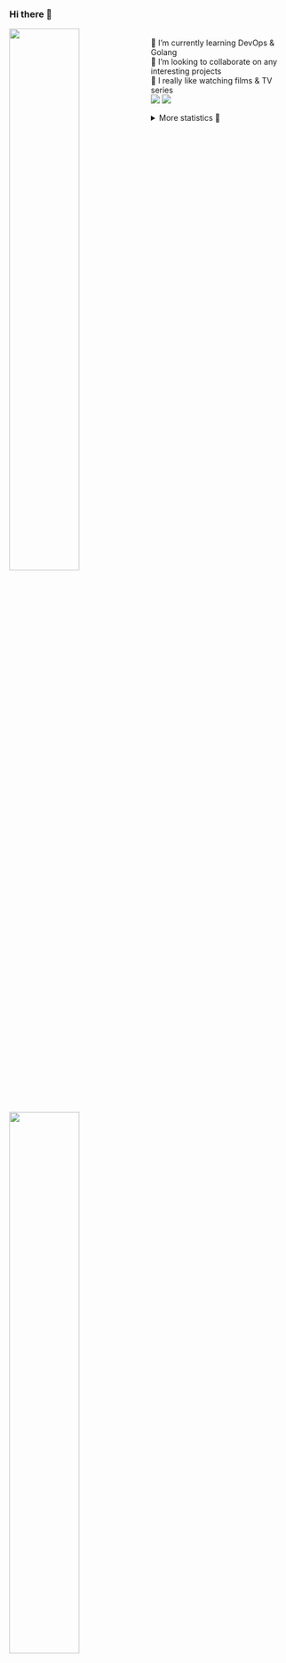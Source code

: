 ### Hi there 👋


[<img align="left" width="50%" src="https://github-readme-stats.vercel.app/api?username=rufusnufus&hide=issues&show_icons=true&count_private=true&theme=transparent&title_color=FF6F40&text_color=FBF9F8&icon_color=F48242&hide_border=true&hide_title=true#gh-dark-mode-only">](https://metrics.lecoq.io/rufusnufus#gh-dark-mode-only)
[<img align="left" width="50%" src="https://github-readme-stats.vercel.app/api?username=rufusnufus&hide=issues&show_icons=true&count_private=true&theme=transparent&title_color=FF6533&text_color=4D4644&icon_color=FF8038&hide_border=true&hide_title=true#gh-light-mode-only">](https://metrics.lecoq.io/rufusnufus#gh-light-mode-only)

<p>
  <br>
  🌱 I’m currently learning DevOps & Golang</br>
  👯 I’m looking to collaborate on any interesting projects</br>
  🎥 I really like watching films & TV series</br>
  <a href="https://linkedin.com/in/rufusnufus"><img src="https://img.shields.io/badge/linkedin-0077B5.svg?style=for-the-badge&logo=linkedin&logoColor=white"/></a>
  <a href="https://t.me/rufusnufus"><img src="https://img.shields.io/badge/-telegram-black?style=for-the-badge&color=blue&logo=telegram"/></a>
</p>

<p text-align="left">
<details>
  <summary>More statistics 👀</summary><br/>

<!--START_SECTION:waka-->
![Code Time](http://img.shields.io/badge/Code%20Time-550%20hrs%2021%20mins-blue)

![Profile Views](http://img.shields.io/badge/Profile%20Views-0-blue)

**I'm an Early 🐤** 

```text
🌞 Morning                9846 commits        ██████░░░░░░░░░░░░░░░░░░░   22.45 % 
🌆 Daytime                25614 commits       ███████████████░░░░░░░░░░   58.39 % 
🌃 Evening                7591 commits        ████░░░░░░░░░░░░░░░░░░░░░   17.30 % 
🌙 Night                  816 commits         ░░░░░░░░░░░░░░░░░░░░░░░░░   01.86 % 
```
📅 **I'm Most Productive on Monday** 

```text
Monday                   9098 commits        █████░░░░░░░░░░░░░░░░░░░░   20.74 % 
Tuesday                  8324 commits        █████░░░░░░░░░░░░░░░░░░░░   18.98 % 
Wednesday                8942 commits        █████░░░░░░░░░░░░░░░░░░░░   20.38 % 
Thursday                 8638 commits        █████░░░░░░░░░░░░░░░░░░░░   19.69 % 
Friday                   7597 commits        ████░░░░░░░░░░░░░░░░░░░░░   17.32 % 
Saturday                 829 commits         ░░░░░░░░░░░░░░░░░░░░░░░░░   01.89 % 
Sunday                   439 commits         ░░░░░░░░░░░░░░░░░░░░░░░░░   01.00 % 
```


📊 **This Week I Spent My Time On** 

```text
💬 Programming Languages: 
HCL                      5 hrs 27 mins       ██████████░░░░░░░░░░░░░░░   38.33 % 
Go                       4 hrs 4 mins        ███████░░░░░░░░░░░░░░░░░░   28.61 % 
Terraform                1 hr 48 mins        ███░░░░░░░░░░░░░░░░░░░░░░   12.72 % 
YAML                     1 hr 2 mins         ██░░░░░░░░░░░░░░░░░░░░░░░   07.28 % 
JSON                     49 mins             █░░░░░░░░░░░░░░░░░░░░░░░░   05.81 % 

🔥 Editors: 
VS Code                  13 hrs 42 mins      ████████████████████████░   96.46 % 
iTerm2                   30 mins             █░░░░░░░░░░░░░░░░░░░░░░░░   03.54 % 
```

**I Mostly Code in Go** 

```text
Python                   14 repos            ██░░░░░░░░░░░░░░░░░░░░░░░   09.33 % 
Smarty                   10 repos            ██░░░░░░░░░░░░░░░░░░░░░░░   06.67 % 
HCL                      7 repos             █░░░░░░░░░░░░░░░░░░░░░░░░   04.67 % 
Kotlin                   5 repos             █░░░░░░░░░░░░░░░░░░░░░░░░   03.33 % 
HTML                     5 repos             █░░░░░░░░░░░░░░░░░░░░░░░░   03.33 % 
```




 Last Updated on 19/12/2023 01:03:13 UTC
<!--END_SECTION:waka-->

</details>
</p>

